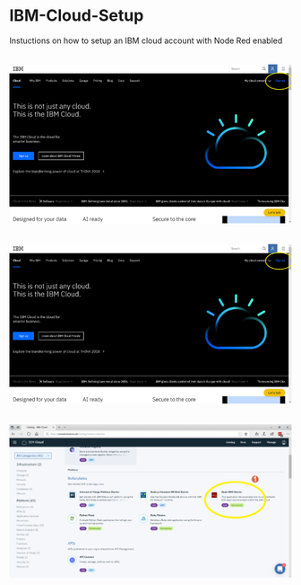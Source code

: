 # IBM-Cloud-Setup
Instuctions on how to setup an IBM cloud account with Node Red enabled
\
\
\
![Screenshot](screenshots/IBM001.png)
\
\
\
![Screenshot](screenshots/ibm001.png)
\
\
\
![Screenshot](screenshots/ibm002.png)

